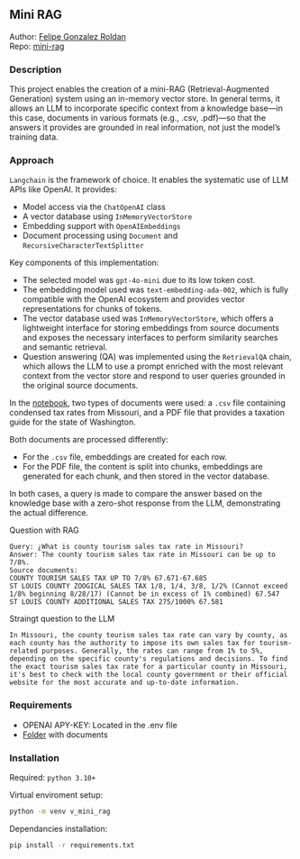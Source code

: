 ## Mini RAG

Author: [Felipe Gonzalez Roldan](https://felipeg17.github.io/index.html)<br>
Repo: [mini-rag](https://github.com/felipeg17/mini-rag)<br>

### Description

This project enables the creation of a mini-RAG (Retrieval-Augmented Generation) system using an in-memory vector store. In general terms, it allows an LLM to incorporate specific context from a knowledge base—in this case, documents in various formats (e.g., .csv, .pdf)—so that the answers it provides are grounded in real information, not just the model’s training data.

### Approach

`Langchain` is the framework of choice. It enables the systematic use of LLM APIs like OpenAI.
It provides:

- Model access via the `ChatOpenAI` class  
- A vector database using `InMemoryVectorStore`  
- Embedding support with `OpenAIEmbeddings`  
- Document processing using `Document` and `RecursiveCharacterTextSplitter`

Key components of this implementation:

- The selected model was `gpt-4o-mini` due to its low token cost.
- The embedding model used was `text-embedding-ada-002`, which is fully compatible with the OpenAI ecosystem and provides vector representations for chunks of tokens.
- The vector database used was `InMemoryVectorStore`, which offers a lightweight interface for storing embeddings from source documents and exposes the necessary interfaces to perform similarity searches and semantic retrieval.
- Question answering (QA) was implemented using the `RetrievalQA` chain, which allows the LLM to use a prompt enriched with the most relevant context from the vector store and respond to user queries grounded in the original source documents.

In the [notebook](/mini_rag.ipynb), two types of documents were used: a `.csv` file containing condensed tax rates from Missouri, and a PDF file that provides a taxation guide for the state of Washington.

Both documents are processed differently:

- For the `.csv` file, embeddings are created for each row.
- For the PDF file, the content is split into chunks, embeddings are generated for each chunk, and then stored in the vector database.

In both cases, a query is made to compare the answer based on the knowledge base with a zero-shot response from the LLM, demonstrating the actual difference.


Question with RAG
```
Query: ¿What is county tourism sales tax rate in Missouri?
Answer: The county tourism sales tax rate in Missouri can be up to 7/8%.
Source documents:
COUNTY TOURISM SALES TAX UP TO 7/8% 67.671-67.685
ST LOUIS COUNTY ZOOGICAL SALES TAX 1/8, 1/4, 3/8, 1/2% (Cannot exceed 1/8% beginning 8/28/17) (Cannot be in excess of 1% combined) 67.547
ST LOUIS COUNTY ADDITIONAL SALES TAX 275/1000% 67.581
```

Straingt question to the LLM
```
In Missouri, the county tourism sales tax rate can vary by county, as each county has the authority to impose its own sales tax for tourism-related purposes. Generally, the rates can range from 1% to 5%, depending on the specific county's regulations and decisions. To find the exact tourism sales tax rate for a particular county in Missouri, it's best to check with the local county government or their official website for the most accurate and up-to-date information.
```

### Requirements

- OPENAI APY-KEY: Located in the .env file
- [Folder](/documents/) with documents 

### Installation

Required: `python 3.10+`

Virtual enviroment setup:
```bash
python -m venv v_mini_rag
```

Dependancies installation:

```bash
pip install -r requirements.txt
```

